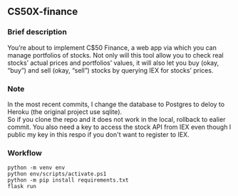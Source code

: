 ## CS50X-finance

### Brief description
You’re about to implement C$50 Finance, a web app via which you can manage portfolios of stocks. 
Not only will this tool allow you to check real stocks’ actual prices and portfolios’ values,
it will also let you buy (okay, “buy”) and sell (okay, “sell”) stocks by querying IEX for stocks’ prices.  

### Note
In the most recent commits, I change the database to Postgres to deloy to Heroku (the original project use sqlite).  
So if you clone the repo and it does not work in the local, rollback to ealier commit. 
You also need a key to access the stock API from IEX even though I public my key in this respo if you don't want to register to IEX.

### Workflow

    python -m venv env
    python env/scripts/activate.ps1
    python -m pip install requirements.txt
    flask run
